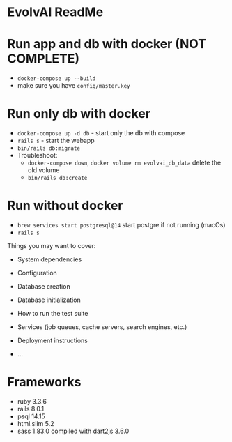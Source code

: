 # EvolvAI ReadMe

# Run app and db with docker (NOT COMPLETE)
- `docker-compose up --build`
- make sure you have `config/master.key`

# Run only db with docker
- `docker-compose up -d db` - start only the db with compose
- `rails s` - start the webapp
- `bin/rails db:migrate`
- Troubleshoot: 
    - `docker-compose down`, `docker volume rm evolvai_db_data` delete the old volume
    - `bin/rails db:create`


# Run without docker
- `brew services start postgresql@14` start postgre if not running (macOs)
- `rails s`

Things you may want to cover:

* System dependencies

* Configuration

* Database creation

* Database initialization

* How to run the test suite

* Services (job queues, cache servers, search engines, etc.)

* Deployment instructions

* ...
# Frameworks 

- ruby 3.3.6 
- rails 8.0.1 
- psql 14.15
- html.slim 5.2
- sass 1.83.0 compiled with dart2js 3.6.0

